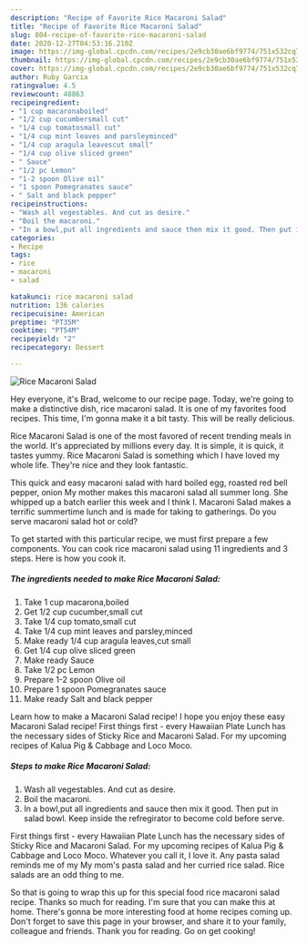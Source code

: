 ```yaml
---
description: "Recipe of Favorite Rice Macaroni Salad"
title: "Recipe of Favorite Rice Macaroni Salad"
slug: 804-recipe-of-favorite-rice-macaroni-salad
date: 2020-12-27T04:53:16.210Z
image: https://img-global.cpcdn.com/recipes/2e9cb30ae6bf9774/751x532cq70/rice-macaroni-salad-recipe-main-photo.jpg
thumbnail: https://img-global.cpcdn.com/recipes/2e9cb30ae6bf9774/751x532cq70/rice-macaroni-salad-recipe-main-photo.jpg
cover: https://img-global.cpcdn.com/recipes/2e9cb30ae6bf9774/751x532cq70/rice-macaroni-salad-recipe-main-photo.jpg
author: Ruby Garcia
ratingvalue: 4.5
reviewcount: 48863
recipeingredient:
- "1 cup macaronaboiled"
- "1/2 cup cucumbersmall cut"
- "1/4 cup tomatosmall cut"
- "1/4 cup mint leaves and parsleyminced"
- "1/4 cup aragula leavescut small"
- "1/4 cup olive sliced green"
- " Sauce"
- "1/2 pc Lemon"
- "1-2 spoon Olive oil"
- "1 spoon Pomegranates sauce"
- " Salt and black pepper"
recipeinstructions:
- "Wash all vegestables. And cut as desire."
- "Boil the macaroni."
- "In a bowl,put all ingredients and sauce then mix it good. Then put in salad bowl. Keep inside the refregirator to become cold before serve."
categories:
- Recipe
tags:
- rice
- macaroni
- salad

katakunci: rice macaroni salad 
nutrition: 136 calories
recipecuisine: American
preptime: "PT35M"
cooktime: "PT54M"
recipeyield: "2"
recipecategory: Dessert

---
```



![Rice Macaroni Salad](https://img-global.cpcdn.com/recipes/2e9cb30ae6bf9774/751x532cq70/rice-macaroni-salad-recipe-main-photo.jpg)

Hey everyone, it's Brad, welcome to our recipe page. Today, we're going to make a distinctive dish, rice macaroni salad. It is one of my favorites food recipes. This time, I'm gonna make it a bit tasty. This will be really delicious.

Rice Macaroni Salad is one of the most favored of recent trending meals in the world. It's appreciated by millions every day. It is simple, it is quick, it tastes yummy. Rice Macaroni Salad is something which I have loved my whole life. They're nice and they look fantastic.

This quick and easy macaroni salad with hard boiled egg, roasted red bell pepper, onion My mother makes this macaroni salad all summer long. She whipped up a batch earlier this week and I think I. Macaroni Salad makes a terrific summertime lunch and is made for taking to gatherings. Do you serve macaroni salad hot or cold?


To get started with this particular recipe, we must first prepare a few components. You can cook rice macaroni salad using 11 ingredients and 3 steps. Here is how you cook it.

<!--inarticleads1-->

##### The ingredients needed to make Rice Macaroni Salad:

1. Take 1 cup macarona,boiled
1. Get 1/2 cup cucumber,small cut
1. Take 1/4 cup tomato,small cut
1. Take 1/4 cup mint leaves and parsley,minced
1. Make ready 1/4 cup aragula leaves,cut small
1. Get 1/4 cup olive sliced green
1. Make ready  Sauce
1. Take 1/2 pc Lemon
1. Prepare 1-2 spoon Olive oil
1. Prepare 1 spoon Pomegranates sauce
1. Make ready  Salt and black pepper


Learn how to make a Macaroni Salad recipe! I hope you enjoy these easy Macaroni Salad recipe! First things first - every Hawaiian Plate Lunch has the necessary sides of Sticky Rice and Macaroni Salad. For my upcoming recipes of Kalua Pig &amp; Cabbage and Loco Moco. 

<!--inarticleads2-->

##### Steps to make Rice Macaroni Salad:

1. Wash all vegestables. And cut as desire.
1. Boil the macaroni.
1. In a bowl,put all ingredients and sauce then mix it good. Then put in salad bowl. Keep inside the refregirator to become cold before serve.


First things first - every Hawaiian Plate Lunch has the necessary sides of Sticky Rice and Macaroni Salad. For my upcoming recipes of Kalua Pig &amp; Cabbage and Loco Moco. Whatever you call it, I love it. Any pasta salad reminds me of my My mom&#39;s pasta salad and her curried rice salad. Rice salads are an odd thing to me. 

So that is going to wrap this up for this special food rice macaroni salad recipe. Thanks so much for reading. I'm sure that you can make this at home. There's gonna be more interesting food at home recipes coming up. Don't forget to save this page in your browser, and share it to your family, colleague and friends. Thank you for reading. Go on get cooking!
